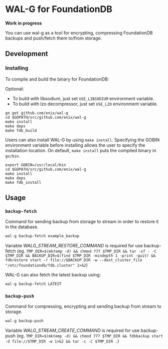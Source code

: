 # WAL-G for FoundationDB

**Work in progress**

You can use wal-g as a tool for encrypting, compressing FoundationDB backups and push/fetch them to/from storage.

## Development

### Installing

To compile and build the binary for FoundationDB:

Optional:

- To build with libsodium, just set `USE_LIBSODIUM` environment variable.
- To build with lzo decompressor, just set `USE_LZO` environment variable.

```plaintext
go get github.com/enix/wal-g
cd $GOPATH/src/github.com/enix/wal-g
make install
make deps
make fdb_build
```

Users can also install WAL-G by using `make install`. Specifying the GOBIN environment variable before installing allows the user to specify the installation location. On default, `make install` puts the compiled binary in `go/bin`.

```plaintext
export GOBIN=/usr/local/bin
cd $GOPATH/src/github.com/enix/wal-g
make install
make deps
make fdb_install
```

## Usage

### `backup-fetch`

Command for sending backup from storage to stream in order to restore it in the database.

```bash
wal-g backup-fetch example_backup
```

Variable _WALG_STREAM_RESTORE_COMMAND_ is required for use backup-fetch
(eg. `TMP_DIR=$(mktemp -d) && chmod 777 $TMP_DIR && tar -xf - -C $TMP_DIR && BACKUP_DIR=$(find $TMP_DIR -mindepth 1 -print -quit) && fdbrestore start -r file://$BACKUP_DIR -w --dest_cluster_file "/etc/foundationdb/fdb.cluster" 1>&2`)

WAL-G can also fetch the latest backup using:

```bash
wal-g backup-fetch LATEST
```

### `backup-push`

Command for compressing, encrypting and sending backup from stream to storage.

```bash
wal-g backup-push
```

Variable _WALG_STREAM_CREATE_COMMAND_ is required for use backup-push
(eg. `TMP_DIR=$(mktemp -d) && chmod 777 $TMP_DIR && fdbbackup start -d file://$TMP_DIR -w 1>&2 && tar -c -C $TMP_DIR .`)
